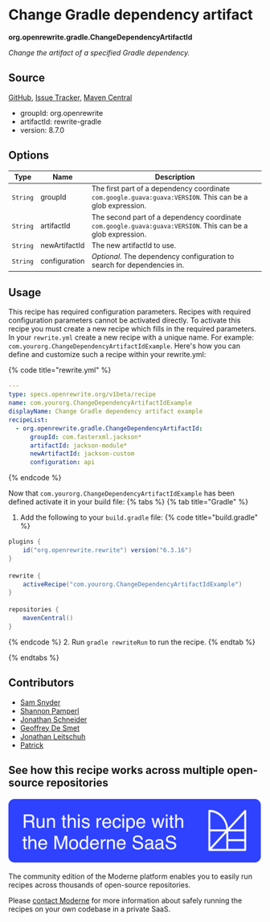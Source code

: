 # Change Gradle dependency artifact

**org.openrewrite.gradle.ChangeDependencyArtifactId**

_Change the artifact of a specified Gradle dependency._

## Source

[GitHub](https://github.com/openrewrite/rewrite/blob/main/rewrite-gradle/src/main/java/org/openrewrite/gradle/ChangeDependencyArtifactId.java), [Issue Tracker](https://github.com/openrewrite/rewrite/issues), [Maven Central](https://central.sonatype.com/artifact/org.openrewrite/rewrite-gradle/8.7.0/jar)

* groupId: org.openrewrite
* artifactId: rewrite-gradle
* version: 8.7.0

## Options

| Type | Name | Description |
| -- | -- | -- |
| `String` | groupId | The first part of a dependency coordinate `com.google.guava:guava:VERSION`. This can be a glob expression. |
| `String` | artifactId | The second part of a dependency coordinate `com.google.guava:guava:VERSION`. This can be a glob expression. |
| `String` | newArtifactId | The new artifactId to use. |
| `String` | configuration | *Optional*. The dependency configuration to search for dependencies in. |


## Usage

This recipe has required configuration parameters. Recipes with required configuration parameters cannot be activated directly. To activate this recipe you must create a new recipe which fills in the required parameters. In your `rewrite.yml` create a new recipe with a unique name. For example: `com.yourorg.ChangeDependencyArtifactIdExample`.
Here's how you can define and customize such a recipe within your rewrite.yml:

{% code title="rewrite.yml" %}
```yaml
---
type: specs.openrewrite.org/v1beta/recipe
name: com.yourorg.ChangeDependencyArtifactIdExample
displayName: Change Gradle dependency artifact example
recipeList:
  - org.openrewrite.gradle.ChangeDependencyArtifactId:
      groupId: com.fasterxml.jackson*
      artifactId: jackson-module*
      newArtifactId: jackson-custom
      configuration: api
```
{% endcode %}

Now that `com.yourorg.ChangeDependencyArtifactIdExample` has been defined activate it in your build file:
{% tabs %}
{% tab title="Gradle" %}
1. Add the following to your `build.gradle` file:
{% code title="build.gradle" %}
```groovy
plugins {
    id("org.openrewrite.rewrite") version("6.3.16")
}

rewrite {
    activeRecipe("com.yourorg.ChangeDependencyArtifactIdExample")
}

repositories {
    mavenCentral()
}
```
{% endcode %}
2. Run `gradle rewriteRun` to run the recipe.
{% endtab %}

{% endtabs %}

## Contributors
* [Sam Snyder](mailto:sam@moderne.io)
* [Shannon Pamperl](mailto:shanman190@gmail.com)
* [Jonathan Schneider](mailto:jkschneider@gmail.com)
* [Geoffrey De Smet](mailto:gds.geoffrey.de.smet@gmail.com)
* [Jonathan Leitschuh](mailto:jonathan.leitschuh@gmail.com)
* [Patrick](mailto:patway99@gmail.com)


## See how this recipe works across multiple open-source repositories

[![Moderne Link Image](/.gitbook/assets/ModerneRecipeButton.png)](https://app.moderne.io/recipes/org.openrewrite.gradle.ChangeDependencyArtifactId)

The community edition of the Moderne platform enables you to easily run recipes across thousands of open-source repositories.

Please [contact Moderne](https://moderne.io/product) for more information about safely running the recipes on your own codebase in a private SaaS.

